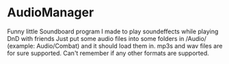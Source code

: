 # AudioManager
Funny little Soundboard program I made to play soundeffects while playing DnD with friends
Just put some audio files into some folders in /Audio/ (example: Audio/Combat) and it should load them in. 
mp3s and wav files are for sure supported. Can't remember if any other formats are supported.
